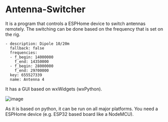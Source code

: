 # Antenna-Switcher

It is a program that controls a ESPHome device to switch antennas remotely. The switching can be done based on the frequency that is set on the rig.

```
- description: Dipole 10/20m
  fallback: false
  frequencies:
  - f_begin: 14000000
    f_end: 14350000
  - f_begin: 28000000
    f_end: 29700000
  key: 655527339
  name: Antenna 4
```

It has a GUI based on wxWidgets (wxPython).

![image](https://github.com/user-attachments/assets/2a7fb5c5-4134-419e-a74e-243173e8fb1f)

As it is based on python, it can be run on all major platforms. You need a ESPHome device (e.g. ESP32 based board like a NodeMCU).

